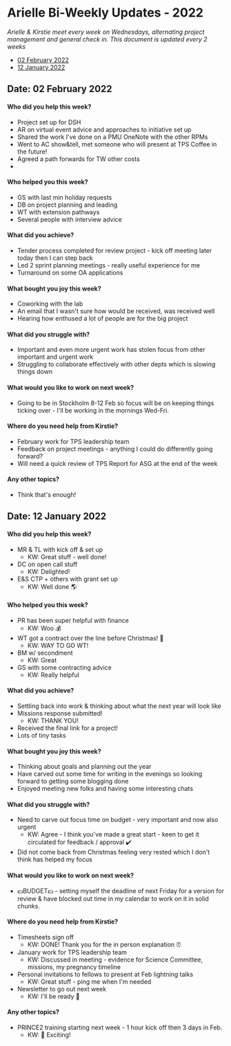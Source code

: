 # Arielle Bi-Weekly Updates - 2022

*Arielle & Kirstie meet every week on Wednesdays, alternating project management and general check in. This document is updated every 2 weeks* 

* [02 February 2022](#date-02-february-2022)
* [12 January 2022](#date-12-january-2022)

## Date: 02 February 2022
#### Who did you help this week?
* Project set up for DSH
* AR on virtual event advice and approaches to initiative set up 
* Shared the work I've done on a PMU OneNote with the other RPMs 
* Went to AC show&tell, met someone who will present at TPS Coffee in the future!  
* Agreed a path forwards for TW other costs 
* 

#### Who helped you this week?
* GS with last min holiday requests 
* DB on project planning and leading 
* WT with extension pathways
* Several people with interview advice

#### What did you achieve? 
* Tender process completed for review project - kick off meeting later today then I can step back
* Led 2 sprint planning meetings - really useful experience for me
* Turnaround on some OA applications

#### What bought you joy this week?
* Coworking with the lab
* An email that I wasn't sure how would be received, was received well
* Hearing how enthused a lot of people are for the big project

#### What did you struggle with?
* Important and even more urgent work has stolen focus from other important and urgent work
* Struggling to collaborate effectively with other depts which is slowing things down 

#### What would you like to work on next week?
*  Going to be in Stockholm 8-12 Feb so focus will be on keeping things ticking over - I'll be working in the mornings Wed-Fri.

#### Where do you need help from Kirstie? 
* February work for TPS leadership team
* Feedback on project meetings - anything I could do differently going forward?
* Will need a quick review of TPS Report for ASG at the end of the week

#### Any other topics? 
* Think that's enough!

## Date: 12 January 2022
#### Who did you help this week?
* MR & TL with kick off & set up 
  * KW: Great stuff - well done!
* DC on open call stuff
  * KW: Delighted!
* E&S CTP + others with grant set up
  * KW: Well done 🌎

#### Who helped you this week?
* PR has been super helpful with finance
  * KW: Woo 💰
* WT got a contract over the line before Christmas! 🎄
  * KW: WAY TO GO WT!
* BM w/ secondment
  * KW: Great
* GS with some contracting advice 
  * KW: Really helpful

#### What did you achieve? 
* Settling back into work & thinking about what the next year will look like
* Missions response submitted!
  * KW: THANK YOU!
* Received the final link for a project!
* Lots of tiny tasks

#### What bought you joy this week?
* Thinking about goals and planning out the year 
* Have carved out some time for writing in the evenings so looking forward to getting some blogging done 
* Enjoyed meeting new folks and having some interesting chats

#### What did you struggle with?
* Need to carve out focus time on budget - very important and now also urgent
  * KW: Agree - I think you've made a great start - keen to get it circulated for feedback / approval ✔️
* Did not come back from Christmas feeling very rested which I don't think has helped my focus

#### What would you like to work on next week?
* 💵BUDGET💵 - setting myself the deadline of next Friday for a version for review & have blocked out time in my calendar to work on it in solid chunks. 

#### Where do you need help from Kirstie?
* Timesheets sign off 
  * KW: DONE! Thank you for the in person explanation ⏰
* January work for TPS leadership team
  * KW: Discussed in meeting - evidence for Science Committee, missions, my pregnancy timeline 
* Personal invitations to fellows to present at Feb lightning talks
  * KW: Great stuff - ping me when I'm needed
* Newsletter to go out next week 
  * KW: I'll be ready 📝

#### Any other topics? 
* PRINCE2 training starting next week - 1 hour kick off then 3 days in Feb. 
  * KW: 👑 Exciting!
